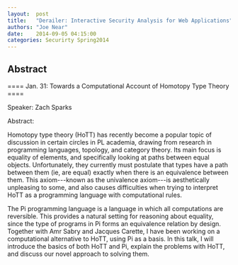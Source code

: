 ```yaml
--- 
layout:  post 
title:   "Derailer: Interactive Security Analysis for Web Applications"
authors: "Joe Near" 
date:    2014-09-05 04:15:00 
categories: Securirty Spring2014
--- 
```

## Abstract

==== Jan. 31: Towards a Computational Account of Homotopy Type Theory ====

Speaker: Zach Sparks

Abstract:

Homotopy type theory (HoTT) has recently become a popular topic of discussion in certain circles in PL academia, drawing from research in programming languages, topology, and category theory. Its main focus is equality of elements, and specifically looking at paths between equal objects. Unfortunately, they currently must postulate that types have a path between them (ie, are equal) exactly when there is an equivalence between them. This axiom---known as the univalence axiom---is aesthetically unpleasing to some, and also causes difficulties when trying to interpret HoTT as a programming language with computational rules.

The Pi programming language is a language in which all computations are reversible. This provides a natural setting for reasoning about equality, since the type of programs in Pi forms an equivalence relation by design. Together with Amr Sabry and Jacques Carette, I have been working on a computational alternative to HoTT, using Pi as a basis. In this talk, I will introduce the basics of both HoTT and Pi, explain the problems with HoTT, and discuss our novel approach to solving them.

